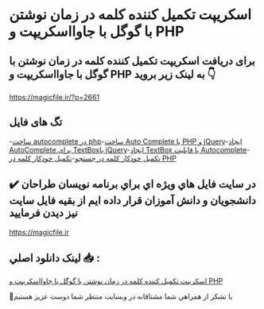 # اسکریپت تکمیل کننده کلمه در زمان نوشتن با گوگل با جاوااسکریپت و PHP

## برای دریافت اسکریپت تکمیل کننده کلمه در زمان نوشتن با گوگل با جاوااسکریپت و PHP به لینک زیر بروید 👇

https://magicfile.ir/?p=2661

## تگ های فایل

-[ساخت autocomplete در php](https://magicfile.ir/product/%d8%a7%d8%b3%da%a9%d8%b1%db%8c%d9%be%d8%aa-%d8%aa%da%a9%d9%85%db%8c%d9%84-%da%a9%d9%86%d9%86%d8%af%d9%87-%da%a9%d9%84%d9%85%d9%87-%d8%af%d8%b1-%d8%b2%d9%85%d8%a7%d9%86-%d9%86%d9%88%d8%b4%d8%aa%d9%86/)-[ساخت Auto Complete با PHP و jQuery](https://magicfile.ir/product/%d8%a7%d8%b3%da%a9%d8%b1%db%8c%d9%be%d8%aa-%d8%aa%da%a9%d9%85%db%8c%d9%84-%da%a9%d9%86%d9%86%d8%af%d9%87-%da%a9%d9%84%d9%85%d9%87-%d8%af%d8%b1-%d8%b2%d9%85%d8%a7%d9%86-%d9%86%d9%88%d8%b4%d8%aa%d9%86/)-[ایجاد AutoComplete برای TextBoxبا jQuery](https://magicfile.ir/product/%d8%a7%d8%b3%da%a9%d8%b1%db%8c%d9%be%d8%aa-%d8%aa%da%a9%d9%85%db%8c%d9%84-%da%a9%d9%86%d9%86%d8%af%d9%87-%da%a9%d9%84%d9%85%d9%87-%d8%af%d8%b1-%d8%b2%d9%85%d8%a7%d9%86-%d9%86%d9%88%d8%b4%d8%aa%d9%86/)-[ایجاد TextBox با قابلیت Autocomplete](https://magicfile.ir/product/%d8%a7%d8%b3%da%a9%d8%b1%db%8c%d9%be%d8%aa-%d8%aa%da%a9%d9%85%db%8c%d9%84-%da%a9%d9%86%d9%86%d8%af%d9%87-%da%a9%d9%84%d9%85%d9%87-%d8%af%d8%b1-%d8%b2%d9%85%d8%a7%d9%86-%d9%86%d9%88%d8%b4%d8%aa%d9%86/)-[تکمیل خودکار کلمه در جستجو](https://magicfile.ir/product/%d8%a7%d8%b3%da%a9%d8%b1%db%8c%d9%be%d8%aa-%d8%aa%da%a9%d9%85%db%8c%d9%84-%da%a9%d9%86%d9%86%d8%af%d9%87-%da%a9%d9%84%d9%85%d9%87-%d8%af%d8%b1-%d8%b2%d9%85%d8%a7%d9%86-%d9%86%d9%88%d8%b4%d8%aa%d9%86/)-[تکمیل خودکار کلمه در PHP](https://magicfile.ir/product/%d8%a7%d8%b3%da%a9%d8%b1%db%8c%d9%be%d8%aa-%d8%aa%da%a9%d9%85%db%8c%d9%84-%da%a9%d9%86%d9%86%d8%af%d9%87-%da%a9%d9%84%d9%85%d9%87-%d8%af%d8%b1-%d8%b2%d9%85%d8%a7%d9%86-%d9%86%d9%88%d8%b4%d8%aa%d9%86/)

## ✔️ در سايت فايل هاي ويژه اي براي برنامه نويسان طراحان دانشجويان و دانش آموزان قرار داده ايم از بقيه فايل سايت نيز ديدن فرماييد

https://magicfile.ir


## لينک دانلود اصلي 📥 :

[اسکریپت تکمیل کننده کلمه در زمان نوشتن با گوگل با جاوااسکریپت و PHP](https://magicfile.ir/product/%d8%a7%d8%b3%da%a9%d8%b1%db%8c%d9%be%d8%aa-%d8%aa%da%a9%d9%85%db%8c%d9%84-%da%a9%d9%86%d9%86%d8%af%d9%87-%da%a9%d9%84%d9%85%d9%87-%d8%af%d8%b1-%d8%b2%d9%85%d8%a7%d9%86-%d9%86%d9%88%d8%b4%d8%aa%d9%86/) 


🙏با تشکر از همراهي شما مشتاقانه در وبسایت منتظر شما دوست عزیز هستیم

